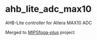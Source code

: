 # ahb_lite_adc_max10
AHB-Lite controller for Altera MAX10 ADC

Merged to [MIPSfpga-plus](https://github.com/MIPSfpga/mipsfpga-plus) project
